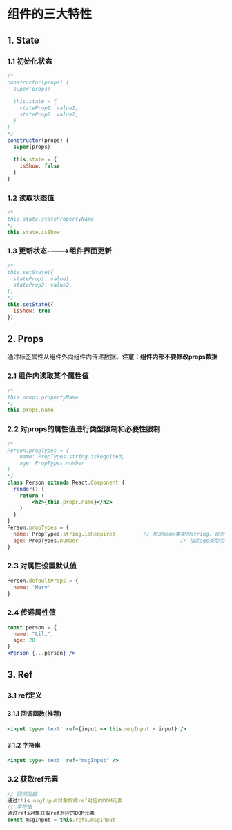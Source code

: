 # 组件的三大特性

## 1. State

### 1.1 初始化状态

````js
/*
constructor(props) {
  super(props)
  
  this.state = {
    stateProp1: value1,
    stateProp2: value2,
  }
}
*/
constructor(props) {
  super(props)
  
  this.state = {
    isShow: false
  }
}
````

### 1.2 读取状态值

````js
/*
this.state.statePropertyName
*/
this.state.isShow
````

### 1.3 更新状态---->组件界面更新

````js
/*
this.setState({
  stateProp1: value1,
  stateProp2: value2,
})
*/
this.setState({
  isShow: true
})
````

## 2. Props

通过标签属性从组件外向组件内传递数据。**注意：组件内部不要修改props数据**

### 2.1 组件内读取某个属性值

````js
/*
this.props.propertyName
*/
this.props.name
````

### 2.2 对props的属性值进行类型限制和必要性限制

````jsx
/*
Person.propTypes = {
	name: PropTypes.string.isRequired,
	age: PropTypes.number
}
*/
class Person extends React.Component {
  render() {
    return (
    	<h2>{this.props.name}</h2>
    )
  }
}
Person.propTypes = {
  name: PropTypes.string.isRequired,		// 指定name类型为string，且为必传
  age: PropTypes.number									// 指定age类型为number
}
````

### 2.3 对属性设置默认值

````jsx
Person.defaultProps = {
  name: 'Mary'
}
````

### 2.4 传递属性值

````jsx
const person = {
  name: "Lili",
  age: 20
}
<Person {...person} />
````

## 3. Ref

### 3.1 ref定义

#### 3.1.1 回调函数(推荐)

````jsx
<input type='text' ref={input => this.msgInput = input} />
````

#### 3.1.2 字符串

````jsx
<input type='text' ref="msgInput" />
````

### 3.2 获取ref元素

````jsx
// 回调函数
通过this.msgInput对象取得ref对应的DOM元素
// 字符串
通过refs对象获取ref对应的DOM元素
const msgInput = this.refs.msgInput
````